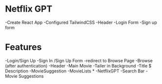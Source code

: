 # Netflix GPT

-Create React App
-Configured TailwindCSS
-Header
-Login Form
-Sign up form

# Features
-Login/Sign Up
        -Sign In /Sign Up Form
        -redirect to Browse Page
-Browse (after authentication)
    -Header
    -Main Movie
        -Tailer in Background
        -Title $ Description
        -MovieSuggestion
            -MovieLists * 
-NetflixGPT
    -Search Bar
    -Movie Suggestions